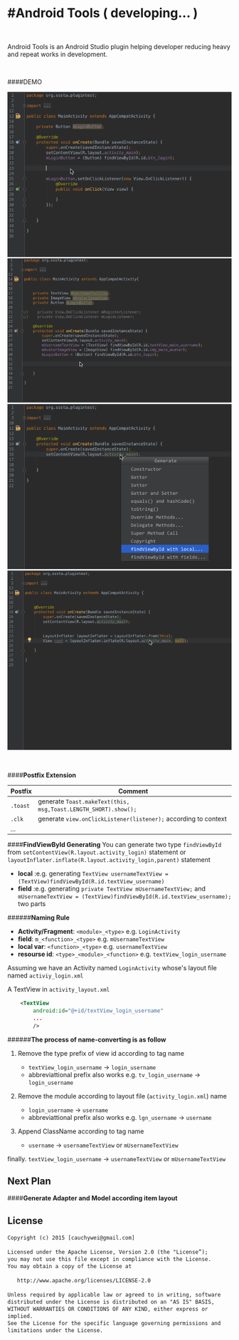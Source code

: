#Android Tools ( developing... )
====================
<br/>

Android Tools is an Android Studio plugin helping developer reducing heavy and repeat works in development.

<br>

####DEMO

![Tost](demo/toast.gif)
![ClickListener](demo/clk.gif)
![fvbi](demo/findViewById.gif)
![inflate fvbi](demo/inflateFindViewById.gif)

<br/>

####**Postfix Extension**

Postfix   |Comment
----------|---------
`.toast`    |generate `Toast.makeText(this, msg,Toast.LENGTH_SHORT).show();`
`.clk`      |generate `view.onClickListener(listener);` according to context
...      | 



####**FindViewById Generating**
You can generate two type `findViewById` from  `setContentView(R.layout.activity_login)` statement or `layoutInflater.inflate(R.layout.activity_login,parent)` statement

*	**local** :e.g. generating `TextView usernameTextView = (TextView)findViewById(R.id.textView_username)`
*	**field** :e.g. generating `private TextView mUsernameTextView;` and<br/>
	`mUsernameTextView = (TextView)findViewById(R.id.textView_username);`  two parts

######**Naming Rule**
*	**Activity/Fragment**: `<module>_<type>` e.g. `LoginActivity`
*	**field**: `m_<function>_<type>` e.g. `mUsernameTextView`
*	**local var**: `<function>_<type>` e.g. `usernameTextView`
*	**resourse id**: `<type>_<module>_<function>` e.g. `textView_login_username`

Assuming we have an Activity named `LoginActivity` whose's layout file named `activiy_login.xml`

A TextView in `activity_layout.xml`

```xml
	<TextView
		android:id="@+id/textView_login_username"
		...
		/>
``` 

######**The process of name-converting is as follow**

1.	Remove the type prefix of view id according to tag name
	*	`textView_login_username` -> `login_username`
	*	abbreviattional prefix also works 		e.g. `tv_login_username` -> `login_username`
2.	Remove the module according to layout file (`activity_login.xml`) name
	*	`login_username` -> `username`
	*	abbreviattional prefix also works 		e.g. `lgn_username` -> `username`
	
3.	Append ClassName according to tag name
	*	`username` -> `usernameTextView` or `mUsernameTextView`
	
	
finally. `textView_login_username` -> `usernameTextView` or `mUsernameTextView`

Next Plan
----------
####**Generate Adapter and Model according item layout**


License
-----------
```
Copyright (c) 2015 [cauchywei@gmail.com]

Licensed under the Apache License, Version 2.0 (the "License”);
you may not use this file except in compliance with the License.
You may obtain a copy of the License at

   http://www.apache.org/licenses/LICENSE-2.0

Unless required by applicable law or agreed to in writing, software
distributed under the License is distributed on an "AS IS" BASIS,
WITHOUT WARRANTIES OR CONDITIONS OF ANY KIND, either express or implied.
See the License for the specific language governing permissions and
limitations under the License.
```